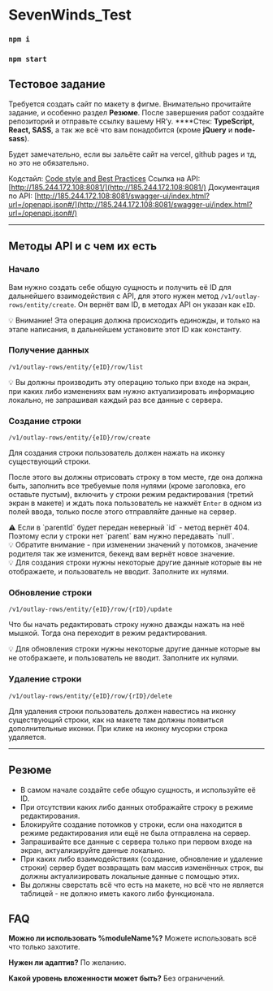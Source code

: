# SevenWinds_Test

### `npm i`

### `npm start`

## Тестовое задание

Требуется создать сайт по макету в фигме.
Внимательно прочитайте задание, и особенно раздел **Резюме**.
После завершения работ создайте репозиторий и отправьте ссылку вашему HR’у.
****Стек: **TypeScript, React, SASS**, а так же всё что вам понадобится (кроме **jQuery** и **node-sass**).

Будет замечательно, если вы зальёте сайт на vercel, github pages и тд, но это не обязательно.

Кодстайл: [Code style and Best Practices](https://www.notion.so/Code-style-and-Best-Practices-9d5beaa4adf14743bf34ea6bb0c213eb) 
Ссылка на API: [http://185.244.172.108:8081/](http://185.244.172.108:8081/)
Документация по API: [http://185.244.172.108:8081/swagger-ui/index.html?url=/openapi.json#/](http://185.244.172.108:8081/swagger-ui/index.html?url=/openapi.json#/)


---

## Методы API и с чем их есть

### Начало

Вам нужно создать себе общую сущность и получить её ID для дальнейшего взаимодействия с API, для этого нужен метод `/v1/outlay-rows/entity/create`.
Он вернёт вам ID, в методах API он указан как `eID`.

<aside>
💡 Внимание! Эта операция должна происходить единожды, и только на этапе написания, в дальнейшем установите этот ID как константу.

</aside>

### Получение данных

`/v1/outlay-rows/entity/{eID}/row/list`

<aside>
💡 Вы должны производить эту операцию только при входе на экран, при каких либо изменениях вам нужно актуализировать информацию локально, не запрашивая каждый раз все данные с сервера.

</aside>

### Создание строки

`/v1/outlay-rows/entity/{eID}/row/create`

Для создания строки пользователь должен нажать на иконку существующий строки.

После этого вы должны отрисовать строку в том месте, где она должна быть, заполнить все требуемые поля нулями (кроме заголовка, его оставьте пустым), включить у строки режим редактирования (третий экран в макете) и ждать пока пользователь не нажмёт `Enter` в одном из полей ввода, только после этого отправляйте данные на сервер.

<aside>
⚠️ Если в `parentId` будет передан неверный `id` - метод вернёт 404. Поэтому если у строки нет `parent` вам нужно передавать `null`.

</aside>

<aside>
💡 Обратите внимание - при изменении значений у потомков, значение родителя так же изменится, бекенд вам вернёт новое значение.

</aside>

<aside>
💡 Для создания строки нужны некоторые другие данные которые вы не отображаете, и пользователь не вводит. Заполните их нулями.

</aside>

### Обновление строки

`/v1/outlay-rows/entity/{eID}/row/{rID}/update`

Что бы начать редактировать строку нужно дважды нажать на неё мышкой. Тогда она переходит в режим редактирования.

<aside>
💡 Для обновления строки нужны некоторые другие данные которые вы не отображаете, и пользователь не вводит. Заполните их нулями.

</aside>

### Удаление строки

`/v1/outlay-rows/entity/{eID}/row/{rID}/delete`

Для удаления строки пользователь должен навестись на иконку существующий строки, как на макете там должны появиться дополнительные иконки. При клике на иконку мусорки строка удаляется.

---

## Резюме

- В самом начале создайте себе общую сущность, и используйте её ID.
- При отсутствии каких либо данных отображайте строку в режиме редактирования.
- Блокируйте создание потомков у строки, если она находится в режиме редактирования или ещё не была отправлена на сервер.
- Запрашивайте все данные с сервера только при первом входе на экран, актуализируйте данные локально.
- При каких либо взаимодействиях (создание, обновление и удаление строки) сервер будет возвращать вам массив изменённых строк, вы должны актуализировать локальные данные с помощью этих.
- Вы должны сверстать всё что есть на макете, но всё что не является таблицей - не должно иметь какого либо функционала.

## FAQ

**Можно ли использовать %moduleName%?**
Можете использовать всё что только захотите.

**Нужен ли адаптив?**
По желанию.

**Какой уровень вложенности может быть?**
Без ограничений.
